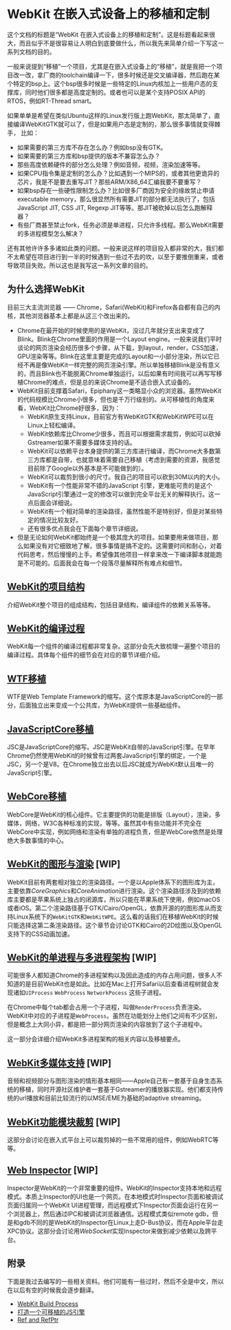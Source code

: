# WebKit 在嵌入式设备上的移植和定制

这个文档的标题是“WebKit 在嵌入式设备上的移植和定制”。这是标题看起来很大，而且似乎不是很容易让人明白到底要做什么，所以我先来简单介绍一下写这一系列文档的目的。

一般来说提到“移植”一个项目，尤其是在嵌入式设备上的“移植”，就是我把一个项目改一改，拿厂商的toolchain编译一下，很多时候还是交叉编译器，然后跑在某个特定的bsp上。这个bsp很多时候是一些特定的Linux内核加上一些用户态的支撑库，同时他们很多都是高度定制的。或者也可以是某个支持POSIX API的RTOS，例如RT-Thread smart。

如果单单是希望在类似Ubuntu这样的Linux发行版上跑WebKit，那太简单了，直接编译WebKitGTK就可以了，但是如果用户态是定制的，那么很多事情就变得棘手， 比如：
- 如果需要的第三方库不存在怎么办？例如bsp没有GTK。
- 如果需要的第三方库和bsp提供的版本不兼容怎么办？
- 那些高度依赖硬件的部分怎么处理？例如音频，视频，渲染加速等等。
- 如果CPU指令集是定制的怎么办？比如遇到一个MIPS的，或者其他更诡异的芯片，我是不是要去重写JIT？那些ARM/X86_64汇编我要不要重写？
- 如果bsp存在一些硬性限制怎么办？比如很多厂商因为安全的缘故禁止申请executable memory，那么很显然所有需要JIT的部分都无法执行了，包括JavaScript JIT, CSS JIT, Regexp JIT等等。那JIT被砍掉以后怎么跑解释器？
- 有些厂商甚至禁止fork，任务必须是单进程，只允许多线程。那么WebKit需要的多进程模型怎么解决？

还有其他许许多多诸如此类的问题。一般来说这样的项目投入都非常的大，我们都不太希望在项目进行到一半的时候遇到一些过不去的坎，以至于要推倒重来，或者导致项目失败。所以这也是我写这一系列文章的目的。

## 为什么选择WebKit

目前三大主流浏览器 —— Chrome，Safari(WebKit)和Firefox各自都有自己的内核，其他浏览器基本上都是从这三个改出来的。
- Chrome在最开始的时候使用的是WebKit，没过几年就分支出来变成了Blink。Blink在Chrome里面的作用是一个Layout engine。一般来说我们平时谈论的网页渲染会经历很多个步骤，从下载，到layout，render，CSS加速，GPU渲染等等。Blink在这里主要是完成的Layout和一小部分渲染，所以它已经不再是像WebKit一样完整的网页渲染引擎。所以单独移植Blink是没有意义的，而且Blink也不能脱离Chrome单独运行。以后如果有时间我可以再写写移植Chrome的难点，但是总的来说Chrome是不适合嵌入式设备的。
- WebKit目前支撑着Safari，Epiphany这一类略显小众的浏览器。虽然WebKit的代码规模比Chrome小很多，但也是千万行级别的。从可移植性的角度来看，WebKit比Chrome好很多，因为：
  - WebKit原生支持Linux，目前官方有WebKitGTK和WebKitWPE可以在Linux上轻松编译。
  - WebKit依赖库比Chrome少很多，而且可以根据需求裁剪，例如可以砍掉Gstreamer如果不需要多媒体支持的话。
  - WebKit可以依赖平台本身提供的第三方库进行编译，而Chrome大多数第三方库都是自带，也就意味着需要自己移植（考虑到需要的资源，我感觉目前除了Google以外基本是不可能做到的）。
  - WebKit可以裁剪到很小的尺寸。我自己的项目可以砍到30M以内的大小。
  - WebKit有一个性能非常不错的JavaScript 引擎，更难能可贵的是这个JavaScript引擎通过一定的修改可以做到完全平台无关的解释执行。这一点后面会详细说。
  - WebKit有一个相对简单的渲染路径，虽然性能不是特别好，但是对某些特定的情况比较友好。
  - 还有很多优点我会在下面每个章节详细说。
- 但是无论如何WebKit都始终是一个极其庞大的项目。如果要用来做项目，那么如果没有对它细致地了解，很多事情是搞不定的。这需要时间和耐心，对着代码思考，然后慢慢的上手。希望像其他项目一样拿来改一下编译脚本就能跑是不可能的。后面我会在每一个段落尽量解释所有难点和细节。


## [WebKit的项目结构](Contents/ProjectStructure.md)

介绍WebKit整个项目的组成结构，包括目录结构，编译组件的依赖关系等等。

## [WebKit的编译过程](Contents/Compilation.md)

WebKit每一个组件的编译过程都非常复杂。这部分会先大致梳理一遍整个项目的编译过程。具体每个组件的细节会在对应的章节详细介绍。


## [WTF移植](Contents/WTF.md)

WTF是Web Template Framework的缩写。这个库原本是JavaScriptCore的一部分，后面独立出来变成一个公共库，为WebKit提供一些基础组件。

## [JavaScriptCore移植](Contents/JSC.md)

JSC是JavaScriptCore的缩写。JSC是WebKit自带的JavaScript引擎。在早年Chrome仍然使用WebKit的时候曾有过两套JavaScript引擎的绑定，一个是JSC，另一个是V8。在Chrome独立出去以后JSC就成为WebKit默认且唯一的JavaScript引擎。

## [WebCore移植](Contents/WebCore.md)

WebCore是WebKit的核心组件。它主要提供的功能是排版（Layout），渲染，多媒体，网络，W3C各种标准的实现，等等。虽然其中有些功能并不完全在WebCore中实现，例如网络和渲染有单独的进程负责，但是WebCore依然是处理绝大多数事情的中心。

## [WebKit的图形与渲染](Contents/Graphics.md) [WIP]

WebKit目前有两套相对独立的渲染路径。一个是以Apple体系下的图形库为主，主要依靠*CoreGraphics*和*CoreAnimation*进行渲染。这个渲染路径涉及到的依赖库主要都是苹果系统上独占的闭源库，所以只能在苹果系统下使用，例如macOS或者iOS。第二个渲染路径基于GTK/Cairo/OpenGL，依靠开源的的图形库从而支持Linux系统下的`WebKitGTK`和`WebKitWPE`。这么看的话我们在移植WebKit的时候只能选择这第二条渲染路径。这个章节会讨论GTK和Cairo的2D绘图以及OpenGL支持下的CSS动画加速。

## [WebKit的单进程与多进程架构](Contents/MultiProcessing.md) [WIP]

可能很多人都知道Chrome的多进程架构以及因此造成的内存占用问题，很多人不知道的是目前WebKit也是如此。比如在Mac上打开Safari以后查看进程树就会发现诸如`UIProcess` `WebProcess` `NetworkPocess` 这些子进程。

在Chrome中每个tab都会占用一个子进程，叫做`RenderProcess`负责渲染。WebKit中对应的子进程是`WebProcess`。虽然在功能划分上他们之间有不少区别，但是概念上大同小异，都是把一部分网页渲染的内容放到了这个子进程中。

这一部分会详细介绍WebKit多进程架构的相关内容以及移植要点。


## [WebKit多媒体支持](Contents/MultiMedia.md) [WIP]

音频和视频部分与图形渲染的情形基本相同——Apple自己有一套基于自身生态系统的移植，同时开源社区维护者一套基于Gstreamer的播放器实现。他们都支持传统的url播放和目前比较流行的以MSE/EME为基础的adaptive streaming。

## [WebKit功能模块裁剪](Contents/Features.md) [WIP]

这部分会讨论在嵌入式平台上可以裁剪掉的一些不常用的组件，例如WebRTC等等。

## [Web Inspector](Contents/Inspector.md) [WIP]

Inspector是WebKit的一个非常重要的组件。WebKit的Inspector支持本地和远程模式。本质上Inspector的UI也是一个网页。在本地模式时Inspector页面和被调试页面归属同一个WebKit UI进程管理，而远程模式下Inspector页面会运行在另一个浏览器上，然后通过IPC和被调试浏览器通信。远程模式类似remote gdb，但是和gdb不同的是WebKit的Inspector在Linux上走D-Bus协议，而在Apple平台走XPC协议。这部分会讨论用*WebSocket*实现Inspector来做到减少依赖以及跨平台。

## 附录

下面是我过去编写的一些相关资料。他们可能有一些过时，然后不全是中文，所以在以后有空的时候我会逐步翻译。

- [WebKit Build Process](Appendix/WebKitBuildProcess.md)
- [打造一个可移植的JS引擎](Appendix/PortableJSEngine.md)
- [Ref and RefPtr](Appendix/Ref_RefPtr.md)

